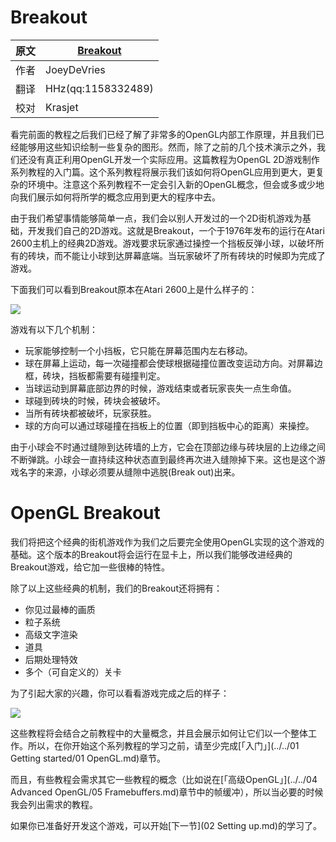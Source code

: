 # Breakout

原文     | [Breakout](http://www.learnopengl.com/#!In-Practice/2D-Game/Breakout)
      ---|---
作者     | JoeyDeVries
翻译     | HHz(qq:1158332489)
校对     | Krasjet

看完前面的教程之后我们已经了解了非常多的OpenGL内部工作原理，并且我们已经能够用这些知识绘制一些复杂的图形。然而，除了之前的几个技术演示之外，我们还没有真正利用OpenGL开发一个实际应用。这篇教程为OpenGL 2D游戏制作系列教程的入门篇。这个系列教程将展示我们该如何将OpenGL应用到更大，更复杂的环境中。注意这个系列教程不一定会引入新的OpenGL概念，但会或多或少地向我们展示如何将所学的概念应用到更大的程序中去。

由于我们希望事情能够简单一点，我们会以别人开发过的一个2D街机游戏为基础，开发我们自己的2D游戏。这就是Breakout，一个于1976年发布的运行在Atari 2600主机上的经典2D游戏。游戏要求玩家通过操控一个挡板反弹小球，以破坏所有的砖块，而不能让小球到达屏幕底端。当玩家破坏了所有砖块的时候即为完成了游戏。

下面我们可以看到Breakout原本在Atari 2600上是什么样子的：

![](../../img/06/Breakout/01/breakout2600.png)

游戏有以下几个机制：

- 玩家能够控制一个小挡板，它只能在屏幕范围内左右移动。
- 球在屏幕上运动，每一次碰撞都会使球根据碰撞位置改变运动方向。对屏幕边框，砖块，挡板都需要有碰撞判定。
- 当球运动到屏幕底部边界的时候，游戏结束或者玩家丧失一点生命值。
- 球碰到砖块的时候，砖块会被破坏。
- 当所有砖块都被破坏，玩家获胜。
- 球的方向可以通过球碰撞在挡板上的位置（即到挡板中心的距离）来操控。

由于小球会不时通过缝隙到达砖墙的上方，它会在顶部边缘与砖块层的上边缘之间不断弹跳。小球会一直持续这种状态直到最终再次进入缝隙掉下来。这也是这个游戏名字的来源，小球必须要从缝隙中逃脱(Break out)出来。

# OpenGL Breakout

我们将把这个经典的街机游戏作为我们之后要完全使用OpenGL实现的这个游戏的基础。这个版本的Breakout将会运行在显卡上，所以我们能够改进经典的Breakout游戏，给它加一些很棒的特性。

除了以上这些经典的机制，我们的Breakout还将拥有：

- 你见过最棒的画质
- 粒子系统
- 高级文字渲染
- 道具
- 后期处理特效
- 多个（可自定义的）关卡

为了引起大家的兴趣，你可以看看游戏完成之后的样子：

![](../../img/06/Breakout/01/cover.png)

这些教程将会结合之前教程中的大量概念，并且会展示如何让它们以一个整体工作。所以，在你开始这个系列教程的学习之前，请至少完成[「入门」](../../01 Getting started/01 OpenGL.md)章节。

而且，有些教程会需求其它一些教程的概念（比如说在[「高级OpenGL」](../../04 Advanced OpenGL/05 Framebuffers.md)章节中的帧缓冲），所以当必要的时候我会列出需求的教程。

如果你已准备好开发这个游戏，可以开始[下一节](02 Setting up.md)的学习了。